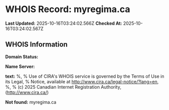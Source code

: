 # WHOIS Record: myregima.ca

**Last Updated:** 2025-10-16T03:24:02.566Z
**Checked At:** 2025-10-16T03:24:02.567Z

## WHOIS Information

**Domain Status:** 

**Name Server:** 

**text:** %, % Use of CIRA's WHOIS service is governed by the Terms of Use in its Legal, % Notice, available at http://www.cira.ca/legal-notice/?lang=en, %, % (c) 2025 Canadian Internet Registration Authority, (http://www.cira.ca/)

**Not found:** myregima.ca


